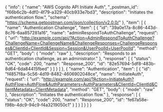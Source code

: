 {
  "info": {
    "name": "AWS Cognito API Initiate Auth",
    "_postman_id": "f66b6c2b-4df0-4f79-a329-40cb933e7bd3",
    "description": "Initiates the authentication flow.",
    "schema": "https://schema.getpostman.com/json/collection/v2.0.0/"
  },
  "item": [
    {
      "name": "Authentication Challenge",
      "item": [
        {
          "id": "39a0e17a-8c86-443d-8c76-6aa857281a16",
          "name": "adminRespondToAuthChallenge",
          "request": {
            "url": "http://example.com/api/?Action=AdminRespondToAuthChallenge?ChallengeName=ChallengeName&ChallengeResponses=ChallengeResponses&ClientId=ClientId&Session=Session&UserPoolId=UserPoolId",
            "method": "GET",
            "body": {
              "mode": "raw"
            },
            "description": "Responds to an authentication challenge, as an administrator."
          },
          "response": [
            {
              "status": "OK",
              "code": 200,
              "name": "Response_200",
              "id": "82e57694-5df8-483b-8d64-6da84415fbed"
            }
          ]
        }
      ]
    },
    {
      "name": "Authentication",
      "item": [
        {
          "id": "f4857f8a-5c56-4d19-8482-4606902048ce",
          "name": "initiateAuth",
          "request": {
            "url": "http://example.com/api/?Action=InitiateAuth?AuthFlow=AuthFlow&AuthParameters=AuthParameters&ClientId=ClientId&ClientMetadata=ClientMetadata",
            "method": "GET",
            "body": {
              "mode": "raw"
            },
            "description": "Initiates the authentication flow."
          },
          "response": [
            {
              "status": "OK",
              "code": 200,
              "name": "Response_200",
              "id": "fe67a58e-f98b-4dc9-94c9-f4a3219050c1"
            }
          ]
        }
      ]
    }
  ]
}